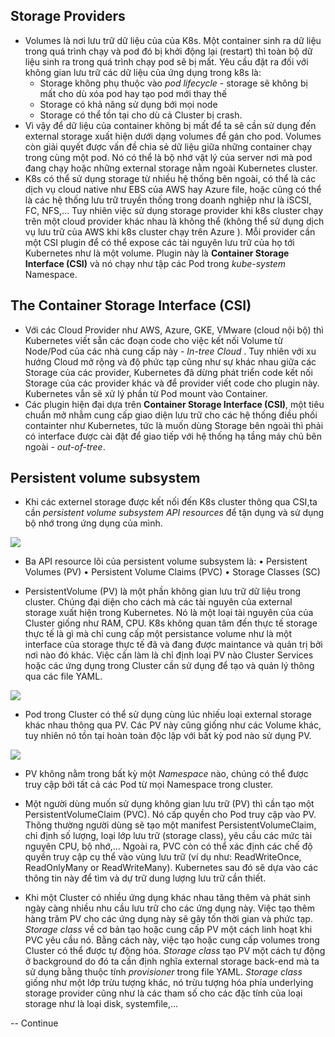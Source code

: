 ## Storage Providers
- Volumes là nơi lưu trữ dữ liệu của của K8s. Một container sinh ra dữ liệu trong quá trình chạy và pod đó bị khởi động lại (restart) thì toàn bộ dữ liệu sinh ra trong quá trình chạy pod sẽ bị mất. Yêu cầu đặt ra đối với không gian lưu trữ các dữ liệu của ứng dụng trong k8s là: 
    - Storage không phụ thuộc vào *pod lifecycle* - storage sẽ không bị mất cho dù xóa pod hay tạo pod mới thay thế
    - Storage có khả năng sử dụng bới mọi node
    - Storage có thể tồn tại cho dù cả Cluster bị crash.
- Vì vậy để dữ liệu của container không bị mất để ta sẽ cần sử dụng đến external storage xuất hiện dưới dạng volumes để gán cho pod. Volumes còn giải quyết được vấn đề chia sẻ dữ liệu giữa những container chạy trong cùng một pod. Nó có thể là bộ nhớ vật lý của server nơi mà pod đang chạy hoặc những external storage nằm ngoài Kubernetes cluster.
- K8s có thể sử dụng storage từ nhiều hệ thống bên ngoài, có thể là các dịch vụ cloud native như EBS của AWS hay Azure file, hoặc cũng có thể là các hệ thống lưu trữ truyền thống trong doanh nghiệp như là iSCSI, FC, NFS,... Tuy nhiên việc sử dụng storage provider khi k8s cluster chạy trên một cloud provider khác nhau là không thể (không thể sử dụng dịch vụ lưu trữ của AWS khi k8s cluster chạy trên Azure ). Mỗi provider cần một CSI plugin để có thể expose các tài nguyên lưu trữ của họ tới Kubernetes như là một volume. Plugin này là **Container Storage Interface (CSI)** và  nó chạy như tập các Pod trong *kube-system* Namespace.

## The Container Storage Interface (CSI)
- Với các Cloud Provider như AWS, Azure, GKE, VMware (cloud nội bộ) thì Kubernetes viết sẵn các đoạn code cho việc kết nối Volume từ Node/Pod của các nhà cung cấp này - *In-tree Cloud* . Tuy nhiên với xu hướng Cloud mở rộng và độ phức tạp cũng như sự khác nhau giữa các Storage của các provider, Kubernetes đã dừng phát triển code kết nối Storage của các provider khác và để provider viết code cho plugin này. Kubernetes vẫn sẽ xử lý phần từ Pod mount vào Container.
- Các plugin hiện đại dựa trên **Container Storage Interface (CSI)**, một tiêu chuẩn mở nhằm cung cấp giao diện lưu trữ cho các hệ thống điều phối containter như Kubernetes, tức là muốn dùng Storage bên ngoài thì phải có interface được cài đặt để giao tiếp với hệ thống hạ tầng máy chủ bên ngoài - *out-of-tree*.    
## Persistent volume subsystem
- Khi các externel storage được kết nối đến K8s cluster thông qua CSI,ta cần *persistent volume subsystem API resources* để tận dụng và sử dụng bộ nhớ trong ứng dụng của mình.

![](https://i.imgur.com/zeCpQQg.png)
- Ba API resource lõi của persistent volume subsystem là: 
    • Persistent Volumes (PV)
    • Persistent Volume Claims (PVC)
    • Storage Classes (SC)

- PersistentVolume (PV) là một phần không gian lưu trữ dữ liệu trong cluster. Chúng đại diện cho cách mà các tài nguyên của external storage xuất hiện trong Kubernetes. Nó là một loại tài nguyên của của Cluster giống như RAM, CPU. K8s không quan tâm đến thực tế storage thực tế là gì mà chỉ cung cấp một persistance volume như là một interface của storage thực tế đã và đang được maintance và quản trị bởi nơi nào đó khác. Việc cần làm là chỉ định loại PV nào Cluster Services hoặc các ứng dụng trong Cluster cần sử dụng để tạo và quản lý thông qua các file YAML. 

![](https://i.imgur.com/WngtkCO.png)
- Pod trong Cluster có thể sử dụng cùng lúc nhiếu loại external storage khác nhau thông qua PV. Các PV này cũng giống như các Volume khác, tuy nhiên nó tồn tại hoàn toàn độc lập với bất kỳ pod nào sử dụng PV.

![](https://i.imgur.com/v6l5UX7.png)
- PV không nằm trong bất kỳ một *Namespace* nào, chúng có thể được truy cập bởi tất cả các Pod từ mọi Namespace trong cluster.

- Một người dùng muốn sử dụng không gian lưu trữ (PV) thì cần tạo một PersistentVolumeClaim (PVC). Nó cấp quyền cho Pod truy cập vào PV. Thông thường người dùng sẽ tạo một manifest PersistentVolumeClaim, chỉ định số lượng, loại lớp lưu trữ (storage class), yêu cầu các mức tài nguyên CPU, bộ nhớ,... Ngoài ra, PVC còn có thể xác định các chế độ quyền truy cập cụ thể vào vùng lưu trữ (ví dụ như: ReadWriteOnce, ReadOnlyMany or ReadWriteMany). Kubernetes sau đó sẽ dựa vào các thông tin này để tìm và dự trữ dung lượng lưu trữ cần thiết.

- Khi một Cluster có nhiều ứng dụng khác nhau tăng thêm và phát sinh ngày càng nhiều nhu cầu lưu trữ cho các ứng dụng này. Việc tạo thêm hàng trăm PV cho các ứng dụng này sẽ gây tốn thời gian và phức tạp. *Storage class* về cơ bản tạo hoặc cung cấp PV một cách linh hoạt khi PVC yêu cầu nó. Bằng cách này, việc tạo hoặc cung cấp volumes trong Cluster có thể được tự động hóa. *Storage class* tạo PV một cách tự động ở background do đó ta cần định nghĩa external storage back-end mà ta sử dụng bằng thuộc tính *provisioner* trong file YAML. *Storage class* giống như một lớp trừu tượng khác, nó trừu tượng hóa phía underlying storage provider cũng như là các tham số cho các đặc tính của loại storage  như là loại disk, systemfile,... 

-- Continue